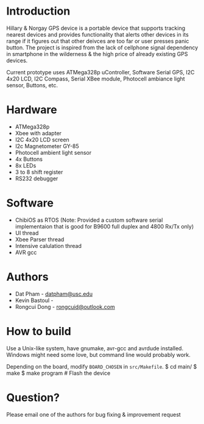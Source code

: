 # Introduction
Hillary & Norgay GPS device is a portable device that supports tracking nearest 
devices and provides functionality that alerts other devices in its range if it figures out that other deivces are too far or user presses panic button.
The project is inspired from the lack of cellphone signal dependency in smartphone in the wilderness & the high price of already existing GPS devices.

Current prototype uses ATMega328p uController, Software Serial GPS, I2C 4x20 LCD, I2C Compass, Serial XBee module, Photocell ambiance light sensor, Buttons, etc.

# Hardware
- ATMega328p
- Xbee with adapter
- I2C 4x20 LCD screen
- I2c Magnetometer GY-85
- Photocell ambient light sensor
- 4x Buttons
- 8x LEDs
- 3 to 8 shift register
- RS232 debugger

# Software
- ChibiOS as RTOS (Note: Provided a custom software serial implementaion that is good for B9600 full duplex and 4800 Rx/Tx only)
- UI thread
- Xbee Parser thread
- Intensive calulation thread
- AVR gcc

# Authors
- Dat Pham - datpham@usc.edu
- Kevin Bastoul - 
- Rongcui Dong - rongcuid@outlook.com

# How to build
Use a Unix-like system, have gnumake, avr-gcc and avrdude installed. Windows might need some love,
but command line would probably work.

Depending on the board, modify `BOARD_CHOSEN` in `src/Makefile`.
    $ cd main/
    $ make
    $ make program # Flash the device

# Question?
Please email one of the authors for bug fixing & improvement request